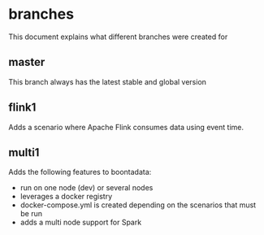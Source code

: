 # branches

This document explains what different branches were created for

## master

This branch always has the latest stable and global version

## flink1

Adds a scenario where Apache Flink consumes data using event time.

## multi1

Adds the following features to boontadata: 
- run on one node (dev) or several nodes
- leverages a docker registry
- docker-compose.yml is created depending on the scenarios that must be run
- adds a multi node support for Spark